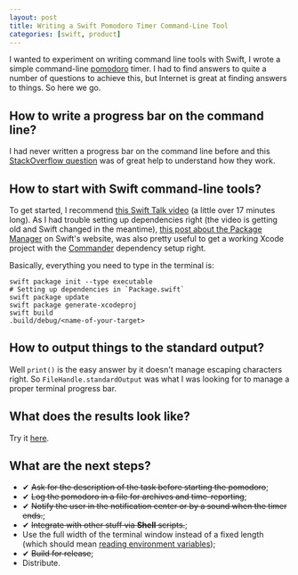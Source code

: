 ```yaml
---
layout: post
title: Writing a Swift Pomodoro Timer Command-Line Tool
categories: [swift, product]
---
```


I wanted to experiment on writing command line tools with Swift, I wrote a
simple command-line [pomodoro][pomodoro] timer. I had to find answers to quite a
number of questions to achieve this, but Internet is great at finding answers to
things. So here we go.

## How to write a progress bar on the command line?

I had never written a progress bar on the command line before and this
[StackOverflow question][progress-bar-so] was of great help to understand how
they work.

## How to start with Swift command-line tools?

To get started, I recommend [this Swift Talk video][swifttalk] (a little over 17
minutes long). As I had trouble setting up dependencies right (the video is
getting old and Swift changed in the meantime), [this post about the Package
Manager][package-manager] on Swift's website, was also pretty useful to get a
working Xcode project with the [Commander][commander] dependency setup right.

Basically, everything you need to type in the terminal is:

    swift package init --type executable
    # Setting up dependencies in `Package.swift`
    swift package update
    swift package generate-xcodeproj
    swift build
    .build/debug/<name-of-your-target>

## How to output things to the standard output?

Well `print()` is the easy answer by it doesn't manage escaping characters
right. So `FileHandle.standardOutput` was what I was looking for to manage a
proper terminal progress bar.

## What does the results look like?

Try it [here][github].

## What are the next steps?

- ✔︎ ~~Ask for the description of the task before starting the pomodoro~~;
- ✔︎ ~~Log the pomodoro in a file for archives and time-reporting~~;
- ✔︎ ~~Notify the user in the notification center or by a sound when the timer
  ends.~~;
- ✔︎ ~~Integrate with other stuff via **Shell** scripts.~~;
- Use the full width of the terminal window instead of a fixed length (which
  should mean
  [reading environment variables](https://stackoverflow.com/questions/36219597/referring-to-environment-variables-in-swift));
- ✔︎ ~~Build for release~~;
- Distribute.

[pomodoro]: https://en.wikipedia.org/wiki/Pomodoro_Technique
[progress-bar-so]:
  https://stackoverflow.com/questions/238073/how-to-add-a-progress-bar-to-a-shell-script
[swifttalk]: https://talk.objc.io/episodes/S01E22-command-line-tools-with-swift
[package-manager]: https://swift.org/package-manager/
[commander]: https://github.com/kylef/Commander
[github]: https://github.com/dirtyhenry/pomodoro-cli/
